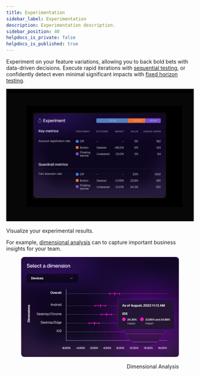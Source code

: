 ```yaml
---
title: Experimentation
sidebar_label: Experimentation
description: Experimentation description.
sidebar_position: 40
helpdocs_is_private: false
helpdocs_is_published: true
---
```


Experiment on your feature variations, allowing you to back bold bets with data-driven decisions. Execute rapid iterations with [sequential testing](/docs/feature-management-experimentation/60-experimentation/docs/key-concepts-for-experimentation/sequential-vs-fixed-horizon.md#sequential-testing), or confidently detect even minimal significant impacts with [fixed horizon testing](/docs/feature-management-experimentation/60-experimentation/docs/key-concepts-for-experimentation/sequential-vs-fixed-horizon.md#fixed-horizon-testing).

![](./static/experiment.png)

Visualize your experimental results.

<div style={{display: 'flex', width:'100%', boxSizing: 'border-box'}}>
<div style={{paddingRight:'10px'}}>

For example, [dimensional analysis](/docs/feature-management-experimentation/60-experimentation/docs/experiment-results/analyze-experiment-results/dimensional-analysis.md) can to capture important business insights for your team.

</div>
<div style={{maxWidth: '500px'}} align='right'>

<figure style={{margin:'0'}}>

![](./static/dimensional-analysis.png)

<figcaption>Dimensional Analysis</figcaption>
</figure>

</div>
</div>